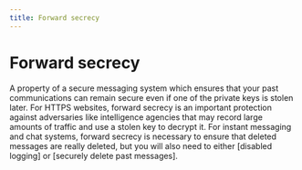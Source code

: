 ```yaml
---
title: Forward secrecy
---
```

# Forward secrecy

A property of a secure messaging system which ensures that your past communications can remain secure even if one of the private keys is stolen later. For HTTPS websites, forward secrecy is an important protection against adversaries like intelligence agencies that may record large amounts of traffic and use a stolen key to decrypt it. For instant messaging and chat systems, forward secrecy is necessary to ensure that deleted messages are really deleted, but you will also need to either [disabled logging] or [securely delete past messages].